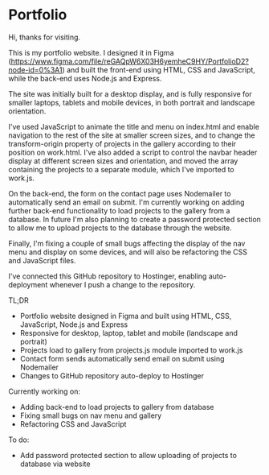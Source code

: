 # Portfolio

Hi, thanks for visiting.

This is my portfolio website.  I designed it in Figma (https://www.figma.com/file/reGAQpW6X03H6yemheC9HY/PortfolioD2?node-id=0%3A1) and built the front-end using HTML, CSS and JavaScript, while the back-end uses Node.js and Express.

The site was initially built for a desktop display, and is fully responsive for smaller laptops, tablets and mobile devices, in both portrait and landscape orientation.

I've used JavaScript to animate the title and menu on index.html and enable navigation to the rest of the site at smaller screen sizes, and to change the transform-origin property of projects in the gallery according to their position on work.html.  I've also added a script to control the navbar header display at different screen sizes and orientation, and moved the array containing the projects to a separate module, which I've imported to work.js.

On the back-end, the form on the contact page uses Nodemailer to automatically send an email on submit.  I'm currently working on adding further back-end functionality to load projects to the gallery from a database.  In future I'm also planning to create a password protected section to allow me to upload projects to the database through the website.

Finally, I'm fixing a couple of small bugs affecting the display of the nav menu and display on some devices, and will also be refactoring the CSS and JavaScript files.

I've connected this GitHub repository to Hostinger, enabling auto-deployment whenever I push a change to the repository.

TL;DR

* Portfolio website designed in Figma and built using HTML, CSS, JavaScript, Node.js and Express
* Responsive for desktop, laptop, tablet and mobile (landscape and portrait)
* Projects load to gallery from projects.js module imported to work.js
* Contact form sends automatically send email on submit using Nodemailer
* Changes to GitHub repository auto-deploy to Hostinger

Currently working on:
* Adding back-end to load projects to gallery from database
* Fixing small bugs on nav menu and gallery
* Refactoring CSS and JavaScript

To do:
* Add password protected section to allow uploading of projects to database via website
